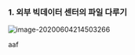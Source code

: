 ### 1.  외부 빅데이터 센터의 파일 다루기

 

![image-20200604214503266](C:\Users\cjfgml123\AppData\Roaming\Typora\typora-user-images\image-20200604214503266.png)

aaf